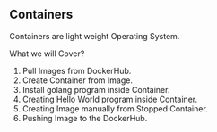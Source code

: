 ## Containers
Containers are light weight Operating System. 

What we will Cover?
1) Pull Images from DockerHub.
2) Create Container from Image.
3) Install golang program inside Container.
4) Creating Hello World program inside Container.
5) Creating Image manually from Stopped Container.
6) Pushing Image to the DockerHub.
